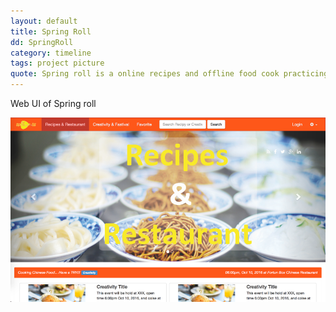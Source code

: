 ```yaml
---
layout: default
title: Spring Roll
dd: SpringRoll
category: timeline
tags: project picture
quote: Spring roll is a online recipes and offline food cook practicing web site.  Technics such as JavaScript,  RESTful API, Bootstrap, HTML etc. are used.
---
```

<p> Web UI of Spring roll</p>
<a href="http://ec2-52-27-31-179.us-west-2.compute.amazonaws.com:9000/springroll/static/">
<img src="../img/tmp/springroll.png"></a>
